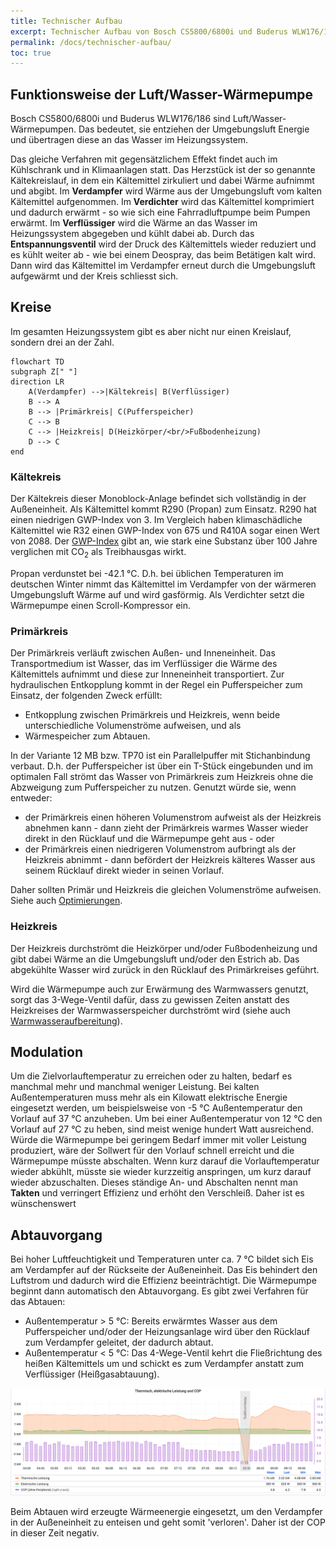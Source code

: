 ```yaml
---
title: Technischer Aufbau
excerpt: Technischer Aufbau von Bosch CS5800/6800i und Buderus WLW176/186 Wärmepumpen inkl. Kältekreis, Primärkreis und Heizkreis
permalink: /docs/technischer-aufbau/
toc: true
---
```


## Funktionsweise der Luft/Wasser-Wärmepumpe

Bosch CS5800/6800i und Buderus WLW176/186 sind Luft/Wasser-Wärmepumpen.
Das bedeutet, sie entziehen der Umgebungsluft Energie und übertragen diese an das Wasser im Heizungssystem.

Das gleiche Verfahren mit gegensätzlichem Effekt findet auch im Kühlschrank und in Klimaanlagen statt.
Das Herzstück ist der so genannte Kältekreislauf, in dem ein Kältemittel zirkuliert und dabei Wärme aufnimmt und abgibt.
Im **Verdampfer** wird Wärme aus der Umgebungsluft vom kalten Kältemittel aufgenommen.
Im **Verdichter** wird das Kältemittel komprimiert und dadurch erwärmt - so wie sich eine Fahrradluftpumpe beim Pumpen erwärmt.
Im **Verflüssiger** wird die Wärme an das Wasser im Heizungssystem abgegeben und kühlt dabei ab.
Durch das **Entspannungsventil** wird der Druck des Kältemittels wieder reduziert und es kühlt weiter ab - wie bei einem Deospray, das beim Betätigen kalt wird.
Dann wird das Kältemittel im Verdampfer erneut durch die Umgebungsluft aufgewärmt und der Kreis schliesst sich.

## Kreise

Im gesamten Heizungssystem gibt es aber nicht nur einen Kreislauf, sondern drei an der Zahl.

```mermaid
flowchart TD
subgraph Z[" "]
direction LR
    A(Verdampfer) -->|Kältekreis| B(Verflüssiger)
    B --> A
    B --> |Primärkreis| C(Pufferspeicher)
    C --> B
    C --> |Heizkreis| D(Heizkörper/<br/>Fußbodenheizung)
    D --> C
end
```

### Kältekreis

Der Kältekreis dieser Monoblock-Anlage befindet sich vollständig in der Außeneinheit.
Als Kältemittel kommt R290 (Propan) zum Einsatz.
R290 hat einen niedrigen GWP-Index von 3.
Im Vergleich haben klimaschädliche Kältemittel wie R32 einen GWP-Index von 675 und R410A sogar einen Wert von 2088.
Der [GWP-Index](https://de.wikipedia.org/wiki/Treibhauspotential) gibt an, wie stark eine Substanz über 100 Jahre verglichen mit CO<sub>2</sub> als Treibhausgas wirkt.

Propan verdunstet bei -42.1 °C.
D.h. bei üblichen Temperaturen im deutschen Winter nimmt das Kältemittel im Verdampfer von der wärmeren Umgebungsluft Wärme auf und wird gasförmig.
Als Verdichter setzt die Wärmepumpe einen Scroll-Kompressor ein.

### Primärkreis

Der Primärkreis verläuft zwischen Außen- und Inneneinheit.
Das Transportmedium ist Wasser, das im Verflüssiger die Wärme des Kältemittels aufnimmt und diese zur Inneneinheit transportiert.
Zur hydraulischen Entkopplung kommt in der Regel ein Pufferspeicher zum Einsatz, der folgenden Zweck erfüllt:

- Entkopplung zwischen Primärkreis und Heizkreis, wenn beide unterschiedliche Volumenströme aufweisen, und als
- Wärmespeicher zum Abtauen.

In der Variante 12 MB bzw. TP70 ist ein Parallelpuffer mit Stichanbindung verbaut.
D.h. der Pufferspeicher ist über ein T-Stück eingebunden und im optimalen Fall strömt das Wasser von Primärkreis zum Heizkreis ohne die Abzweigung zum Pufferspeicher zu nutzen. Genutzt würde sie, wenn entweder:

- der Primärkreis einen höheren Volumenstrom aufweist als der Heizkreis abnehmen kann - dann zieht der Primärkreis warmes Wasser wieder direkt in den Rücklauf und die Wärmepumpe geht aus - oder
- der Primärkreis einen niedrigeren Volumenstrom aufbringt als der Heizkreis abnimmt - dann befördert der Heizkreis kälteres Wasser aus seinem Rücklauf direkt wieder in seinen Vorlauf.

Daher sollten Primär und Heizkreis die gleichen Volumenströme aufweisen.
Siehe auch [Optimierungen](/docs/optimierungen#abgleich-der-volumenströme).

### Heizkreis

Der Heizkreis durchströmt die Heizkörper und/oder Fußbodenheizung und gibt dabei Wärme an die Umgebungsluft und/oder den Estrich ab.
Das abgekühlte Wasser wird zurück in den Rücklauf des Primärkreises geführt.

Wird die Wärmepumpe auch zur Erwärmung des Warmwassers genutzt, sorgt das 3-Wege-Ventil dafür, dass zu gewissen Zeiten anstatt des Heizkreises der Warmwasserspeicher durchströmt wird (siehe auch [Warmwasseraufbereitung](/docs/einstellungen#warmwasseraufbereitung)).

## Modulation

Um die Zielvorlauftemperatur zu erreichen oder zu halten, bedarf es manchmal mehr und manchmal weniger Leistung.
Bei kalten Außentemperaturen muss mehr als ein Kilowatt elektrische Energie eingesetzt werden, um beispielsweise von -5 °C Außentemperatur den Vorlauf auf 37 °C anzuheben.
Um bei einer Außentemperatur von 12 °C den Vorlauf auf 27 °C zu heben, sind meist wenige hundert Watt ausreichend.
Würde die Wärmepumpe bei geringem Bedarf immer mit voller Leistung produziert, wäre der Sollwert für den Vorlauf schnell erreicht und die Wärmepumpe müsste abschalten.
Wenn kurz darauf die Vorlauftemperatur wieder abkühlt, müsste sie wieder kurzzeitig anspringen, um kurz darauf wieder abzuschalten.
Dieses ständige An- und Abschalten nennt man **Takten** und verringert Effizienz und erhöht den Verschleiß.
Daher ist es wünschenswert

## Abtauvorgang

Bei hoher Luftfeuchtigkeit und Temperaturen unter ca. 7 °C bildet sich Eis am Verdampfer auf der Rückseite der Außeneinheit.
Das Eis behindert den Luftstrom und dadurch wird die Effizienz beeinträchtigt.
Die Wärmepumpe beginnt dann automatisch den Abtauvorgang.
Es gibt zwei Verfahren für das Abtauen:

- Außentemperatur > 5 °C: Bereits erwärmtes Wasser aus dem Pufferspeicher und/oder der Heizungsanlage wird über den Rücklauf zum Verdampfer geleitet, der dadurch abtaut.
- Außentemperatur < 5 °C: Das 4-Wege-Ventil kehrt die Fließrichtung des heißen Kältemittels um und schickt es zum Verdampfer anstatt zum Verflüssiger (Heißgasabtauung).

[![Abtauvorgang in Grafana](/assets/images/Grafana-Abtauvorgang.png)](/assets/images/Grafana-Abtauvorgang.png)

Beim Abtauen wird erzeugte Wärmeenergie eingesetzt, um den Verdampfer in der Außeneinheit zu enteisen und geht somit 'verloren'. Daher ist der COP in dieser Zeit negativ.
